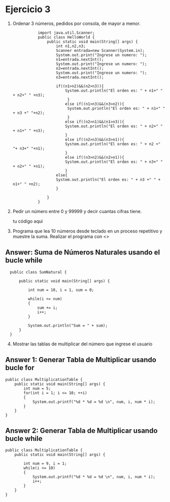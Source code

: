 # Ejercicio 3
1. Ordenar 3 números, pedidos por consola, de mayor a menor.

                  import java.util.Scanner;
                  public class HelloWorld {
                      public static void main(String[] args) {
                          int n1,n2,n3;
                          Scanner entrada=new Scanner(System.in);
                          System.out.print("Ingrese un numero: ");
                          n1=entrada.nextInt();
                          System.out.print("Ingrese un numero: ");
                          n2=entrada.nextInt();
                          System.out.print("Ingrese un numero: ");
                          n3=entrada.nextInt();

                          if((n1>n2)&&(n2>n3)){
                              System.out.println("El orden es: " + n1+" " + n2+" " +n3);
                               }
                              else if((n1>n3)&&(n3>n2)){
                               System.out.println("El orden es: " + n1+" " + n3 +" "+n2);       
                               }
                              else if((n2>n1)&&(n1>n3)){
                              System.out.println("El orden es: " + n2+" " + n1+" " +n3);
                              }
                              else if((n2>n3)&&(n3>n1)){
                              System.out.println("El orden es: " + n2 +" "+ n3+" "+n1);
                              }
                              else if((n3>n2)&&(n2>n1)){
                              System.out.println("El orden es: " + n3+" " + n2+" " +n1); 
                              }
                          else{
                          System.out.println("El orden es: " + n3 +" " + n1+" " +n2);
                          }

                      }
                  }
2.  Pedir un número entre 0 y 99999 y decir cuantas cifras tiene.

    tu código aqui

3. Programa que lea 10 números desde teclado en un proceso repetitivo y muestre la suma. Realizar el programa con <<while>>
  
## Answer: Suma de Números Naturales usando el bucle while 
  
      public class SumNatural {

          public static void main(String[] args) {

              int num = 10, i = 1, sum = 0;

              while(i <= num)
              {
                  sum += i;
                  i++;
              }

              System.out.println("Sum = " + sum);
          }
      }
  
                        
4. Mostrar las tablas de multiplicar del número que ingrese el usuario

## Answer 1: Generar Tabla de Multiplicar usando bucle for 
  
    public class MultiplicationTable {
        public static void main(String[] args) {
            int num = 5;
            for(int i = 1; i <= 10; ++i)
            {
                System.out.printf("%d * %d = %d \n", num, i, num * i);
            }
        }
    }

## Answer 2: Generar Tabla de Multiplicar usando bucle while 

    public class MultiplicationTable {
        public static void main(String[] args) {

            int num = 9, i = 1;
            while(i <= 10)
            {
                System.out.printf("%d * %d = %d \n", num, i, num * i);
                i++;
            }
        }
    }
                                  
  
